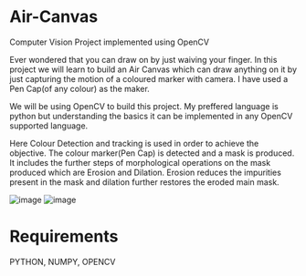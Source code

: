 # Air-Canvas

Computer Vision Project implemented using OpenCV

Ever wondered that you can draw on by just waiving your finger. In this project we will learn to build an Air Canvas which can draw anything on it by just capturing the motion of a coloured marker with camera. I have used a Pen Cap(of any colour) as the maker.

We will be using OpenCV to build this project. My preffered language is python but understanding the basics it can be implemented in any OpenCV supported language.

Here Colour Detection and tracking is used in order to achieve the objective. The colour marker(Pen Cap) is detected and a mask is produced. It includes the further steps of morphological operations on the mask produced which are Erosion and Dilation. Erosion reduces the impurities present in the mask and dilation further restores the eroded main mask.

![image](https://user-images.githubusercontent.com/66010219/116039343-3cc15b80-a688-11eb-99a4-d19f9b68dc30.png)      ![image](https://user-images.githubusercontent.com/66010219/116039374-4945b400-a688-11eb-8263-40506401db28.png)


# Requirements
PYTHON, NUMPY, OPENCV
